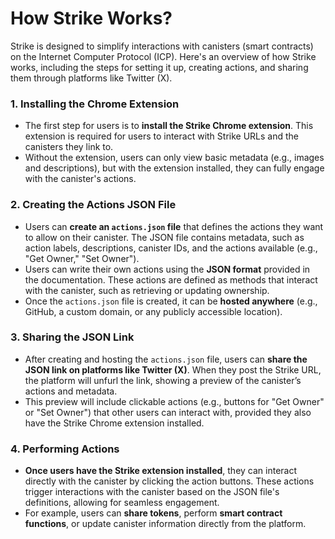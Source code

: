 # How Strike Works?

Strike is designed to simplify interactions with canisters (smart contracts) on the Internet Computer Protocol (ICP). Here's an overview of how Strike works, including the steps for setting it up, creating actions, and sharing them through platforms like Twitter (X).

### **1. Installing the Chrome Extension**

* The first step for users is to **install the Strike Chrome extension**. This extension is required for users to interact with Strike URLs and the canisters they link to.
* Without the extension, users can only view basic metadata (e.g., images and descriptions), but with the extension installed, they can fully engage with the canister's actions.

### **2. Creating the Actions JSON File**

* Users can **create an `actions.json` file** that defines the actions they want to allow on their canister. The JSON file contains metadata, such as action labels, descriptions, canister IDs, and the actions available (e.g., "Get Owner," "Set Owner").
* Users can write their own actions using the **JSON format** provided in the documentation. These actions are defined as methods that interact with the canister, such as retrieving or updating ownership.
* Once the `actions.json` file is created, it can be **hosted anywhere** (e.g., GitHub, a custom domain, or any publicly accessible location).

### **3. Sharing the JSON Link**

* After creating and hosting the `actions.json` file, users can **share the JSON link on platforms like Twitter (X)**. When they post the Strike URL, the platform will unfurl the link, showing a preview of the canister’s actions and metadata.
* This preview will include clickable actions (e.g., buttons for "Get Owner" or "Set Owner") that other users can interact with, provided they also have the Strike Chrome extension installed.

### **4. Performing Actions**

* **Once users have the Strike extension installed**, they can interact directly with the canister by clicking the action buttons. These actions trigger interactions with the canister based on the JSON file's definitions, allowing for seamless engagement.
* For example, users can **share tokens**, perform **smart contract functions**, or update canister information directly from the platform.

